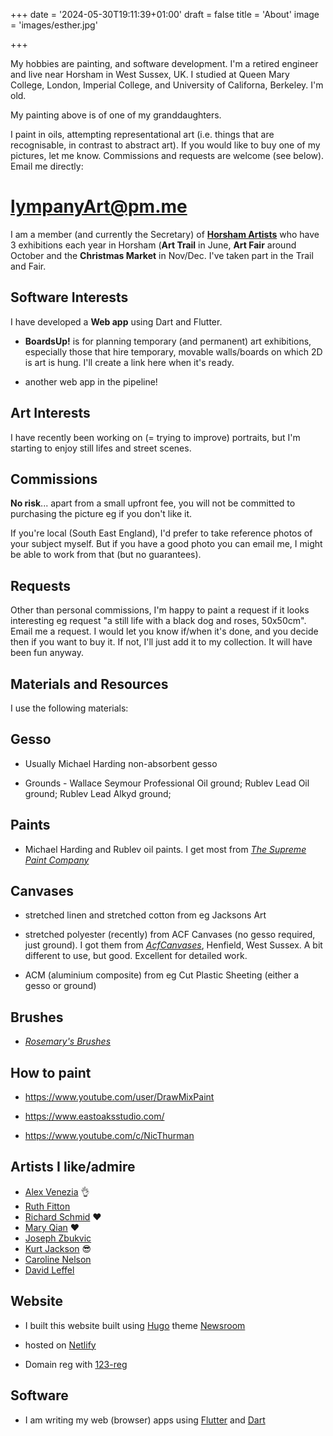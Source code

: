 +++
date = '2024-05-30T19:11:39+01:00'
draft = false
title = 'About'
image = 'images/esther.jpg'

+++


My hobbies are painting, and software development.
I'm a retired engineer and live near Horsham in West Sussex, UK. I studied at Queen Mary College, London, Imperial College, and University of Californa, Berkeley. I'm old.

My painting above is of one of my granddaughters.

I paint in oils, attempting representational art (i.e. things that are recognisable, in contrast to abstract art). If you would like to buy one of my pictures, let me know.  Commissions and requests are welcome (see below). Email me directly:

# lympanyArt@pm.me

I am a member (and currently the Secretary) of [**Horsham Artists**](https://www.horshamartists.org) who have 3 exhibitions each year in Horsham (**Art Trail** in June, **Art Fair** around October and the **Christmas Market** in Nov/Dec. I've taken part in the Trail and Fair.

## Software Interests

I have developed a **Web app** using Dart and Flutter. 

- **BoardsUp!** is for planning temporary (and permanent) art exhibitions, especially those that hire temporary, movable walls/boards on which 2D is art is hung. I'll create a link here when it's ready.

- another web app in the pipeline!


## Art Interests 

I have recently been working on (= trying to improve) portraits, but I'm starting to enjoy still lifes and street scenes.

## Commissions  

**No risk**... apart from a small upfront fee, you will not be committed to purchasing the picture eg if you don't like it.

If you're local (South East England), I'd prefer to take reference photos of your subject myself.  But if you have a good photo you can email me, I might be able to work from that (but no guarantees).

## Requests

Other than personal commissions, I'm happy to paint a request if it looks interesting eg request "a still life with a black dog and roses, 50x50cm". Email me a request. I would let you know if/when it's done, and you decide then if you want to buy it. If not, I'll just add it to my collection. It will have been fun anyway.

## Materials and Resources

I use the following materials:

## Gesso 

- Usually Michael Harding non-absorbent gesso

- Grounds - Wallace Seymour Professional Oil ground;  Rublev Lead Oil ground;  Rublev Lead Alkyd ground;

## Paints 

- Michael Harding and Rublev oil paints. I get most from *[The Supreme Paint Company](https://www.supremepaint.co.uk/)*

## Canvases

- stretched linen and stretched cotton from eg Jacksons Art 

- stretched polyester (recently) from ACF Canvases (no gesso required, just ground). I got them from *[AcfCanvases](https://acfcanvasses.com/)*, Henfield, West Sussex. A bit different to use, but good. Excellent for detailed work.

- ACM (aluminium composite) from eg Cut Plastic Sheeting (either a gesso or ground)

## Brushes 

- [*Rosemary's Brushes*](https://www.rosemaryandco.com/)

## How to paint

- https://www.youtube.com/user/DrawMixPaint

- https://www.eastoaksstudio.com/

- https://www.youtube.com/c/NicThurman


## Artists I like/admire

- [Alex Venezia](https://www.alexvenezia.com/) 	:ok_hand:
- [Ruth Fitton](https://www.ruthfitton.com/)
- [Richard Schmid](https://www.richardschmid.com/) :heart:
- [Mary Qian](http://maryqian.com/) :heart:
- [Joseph Zbukvic](https://www.josephzbukvic.com/)
- [Kurt Jackson](https://www.kurtjackson.com/) :sunglasses:
- [Caroline Nelson](https://www.carolinenelsonartist.com/)
- [David Leffel](https://davidleffel.com/)


## Website

- I built this website built using [Hugo](https://gohugo.io/) theme [Newsroom](https://github.com/onweru/newsroom)

- hosted on [Netlify](https://www.netlify.com/)

- Domain reg with [123-reg](https://www.123-reg.co.uk/)



## Software

- I am writing my web (browser) apps using [Flutter](https://flutter.dev/) and [Dart](https://dart.dev/)

